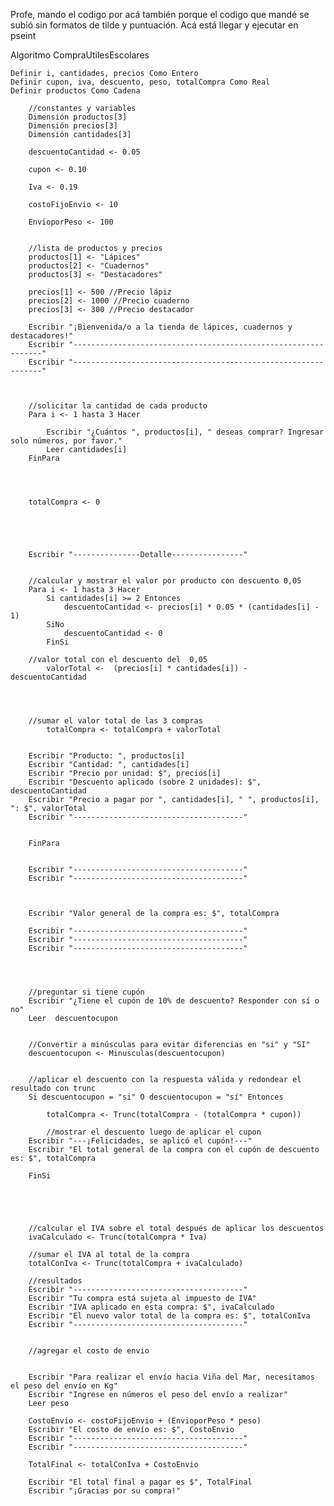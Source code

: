 Profe, mando el codigo por acá también porque el codigo que mandé se subió sin formatos de tilde y puntuación. Acá está llegar y ejecutar en pseint



Algoritmo CompraUtilesEscolares
	
	Definir i, cantidades, precios Como Entero
	Definir cupon, iva, descuento, peso, totalCompra Como Real
	Definir productos Como Cadena
	
		//constantes y variables 
		Dimensión productos[3]
		Dimensión precios[3]
		Dimensión cantidades[3]
		
		descuentoCantidad <- 0.05
		
		cupon <- 0.10
		
		Iva <- 0.19
	
		costoFijoEnvio <- 10
		
		EnvioporPeso <- 100
		
	
		//lista de productos y precios
		productos[1] <- "Lápices"
		productos[2] <- "Cuadernos"
		productos[3] <- "Destacadores"
		
		precios[1] <- 500 //Precio lápiz
		precios[2] <- 1000 //Precio cuaderno
		precios[3] <- 300 //Precio destacador
		
		Escribir "¡Bienvenida/o a la tienda de lápices, cuadernos y destacadores!"
		Escribir "---------------------------------------------------------------"
		Escribir "---------------------------------------------------------------"
		
		
		
		//solicitar la cantidad de cada producto
		Para i <- 1 hasta 3 Hacer
			
			Escribir "¿Cuántos ", productos[i], " deseas comprar? Ingresar solo números, por favor."
			Leer cantidades[i]
		FinPara
		
		
		
		
		totalCompra <- 0
		
		
		
		
		
		Escribir "---------------Detalle----------------" 
		
		
		//calcular y mostrar el valor por producto con descuento 0,05
		Para i <- 1 hasta 3 Hacer
			Si cantidades[i] >= 2 Entonces
				descuentoCantidad <- precios[i] * 0.05 * (cantidades[i] - 1)
			SiNo
				descuentoCantidad <- 0
			FinSi
			
		//valor total con el descuento del  0,05
			valorTotal <-  (precios[i] * cantidades[i]) - descuentoCantidad 
			
			
			
			
		//sumar el valor total de las 3 compras
			totalCompra <- totalCompra + valorTotal
			
			
		Escribir "Producto: ", productos[i]
		Escribir "Cantidad: ", cantidades[i]
		Escribir "Precio por unidad: $", precios[i]
		Escribir "Descuento aplicado (sobre 2 unidades): $", descuentoCantidad
		Escribir "Precio a pagar por ", cantidades[i], " ", productos[i], ": $", valorTotal
		Escribir "--------------------------------------"
			
			
		FinPara
		
		
		Escribir "--------------------------------------"
		Escribir "--------------------------------------"
		
		
		
		Escribir "Valor general de la compra es: $", totalCompra
		
		Escribir "--------------------------------------"
		Escribir "--------------------------------------"
		Escribir "--------------------------------------"
		
		
		
		
		//preguntar si tiene cupón
		Escribir "¿Tiene el cupón de 10% de descuento? Responder con sí o no" 
		Leer  descuentocupon
		
		
		//Convertir a minúsculas para evitar diferencias en "si" y "SI"
		descuentocupon <- Minusculas(descuentocupon)
		
		
		//aplicar el descuento con la respuesta válida y redondear el resultado con trunc
		Si descuentocupon = "si" O descuentocupon = "sí" Entonces
		
			totalCompra <- Trunc(totalCompra - (totalCompra * cupon))
			
			//mostrar el descuento luego de aplicar el cupon
		Escribir "---¡Felicidades, se aplicó el cupón!---"
		Escribir "El total general de la compra con el cupón de descuento es: $", totalCompra
			
		FinSi
		
		
		
		
		
		//calcular el IVA sobre el total después de aplicar los descuentos
		ivaCalculado <- Trunc(totalCompra * Iva)
		
		//sumar el IVA al total de la compra
		totalConIva <- Trunc(totalCompra + ivaCalculado)
		
		//resultados
		Escribir "--------------------------------------"
		Escribir "Tu compra está sujeta al impuesto de IVA"
		Escribir "IVA aplicado en esta compra: $", ivaCalculado
		Escribir "El nuevo valor total de la compra es: $", totalConIva
		Escribir "--------------------------------------"
		
		
		//agregar el costo de envio
		
		
		Escribir "Para realizar el envío hacia Viña del Mar, necesitamos el peso del envío en Kg"
		Escribir "Ingrese en números el peso del envío a realizar"
		Leer peso
		
		CostoEnvio <- costoFijoEnvio + (EnvioporPeso * peso)
		Escribir "El costo de envío es: $", CostoEnvio
		Escribir "--------------------------------------"
		Escribir "--------------------------------------"
		
		TotalFinal <- totalConIva + CostoEnvio
		
		Escribir "El total final a pagar es $", TotalFinal
		Escribir "¡Gracias por su compra!" 
